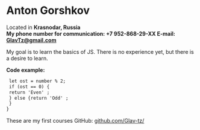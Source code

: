 # Anton Gorshkov

Located in **Krasnodar, Russia**  
**My phone number for communication: +7 952-868-29-XX 
E-mail: GlavTz@gmail.com**

My goal is to learn the basics of JS. There is no experience yet, but there is a desire to learn.

**Code example:**    
```html function even_or_odd(number) {
 let ost = number % 2; 
 if (ost == 0) {
 return 'Even' ;
 } else {return 'Odd' ;
 }
}
```
These are my first courses
GitHub: 
[github.com/Glav-tz/](https://github.com/Glav-Tz) 